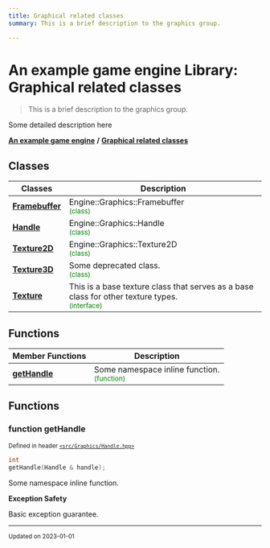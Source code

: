 ```yaml
---
title: Graphical related classes
summary: This is a brief description to the graphics group. 

---
```


# An example game engine Library: Graphical related classes

> This is a brief description to the graphics group. 




Some detailed description here 

**[An example game engine](/libraries/group__Engine.md)** **/** 
**[Graphical related classes](/libraries/group__Graphics.md)**

## Classes

| Classes        | Description    |
| -------------- | -------------- |
| **[Framebuffer](/classes/classEngine_1_1Graphics_1_1Framebuffer.md)** | Engine::Graphics::Framebuffer<br> <sup><span style="color:green">(class)</span></sup> |
| **[Handle](/classes/classEngine_1_1Graphics_1_1Handle.md)** | Engine::Graphics::Handle<br> <sup><span style="color:green">(class)</span></sup> |
| **[Texture2D](/classes/classEngine_1_1Graphics_1_1Texture2D.md)** | Engine::Graphics::Texture2D<br> <sup><span style="color:green">(class)</span></sup> |
| **[Texture3D](/classes/classEngine_1_1Graphics_1_1Texture3D.md)** | Some deprecated class. <br> <sup><span style="color:green">(class)</span></sup> |
| **[Texture](/classes/classEngine_1_1Graphics_1_1Texture.md)** | This is a base texture class that serves as a base class for other texture types. <br> <sup><span style="color:green">(interface)</span></sup> |

## Functions
| Member Functions | Description |
| -------------- | -------------- |
| **[getHandle](/libraries/group__Graphics.md#function-gethandle)** | Some namespace inline function. <br> <sup><span style="color:green">(function)</span></sup> |




## Functions

### function getHandle


<sup>Defined in header [`<src/Graphics/Handle.hpp>`](/files/Handle_8hpp.md#file-handle.hpp)</sup>

```cpp 
int
getHandle(Handle & handle);
```





Some namespace inline function. 

















**Exception Safety**

Basic exception guarantee.









-------------------------------

<sub>Updated on 2023-01-01</sub>